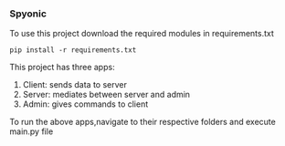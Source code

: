  ### Spyonic
 
 To use this project download the required modules in requirements.txt
 
 ` pip install -r requirements.txt `
 
 This project has three apps:
 1. Client: sends data to server
 2. Server: mediates between server and admin
 3. Admin: gives commands to client

To run the above apps,navigate to their respective folders and execute main.py file
